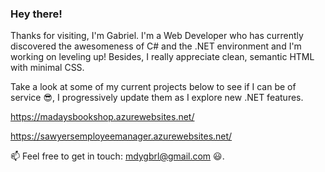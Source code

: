 ### Hey there!

Thanks for visiting, I'm Gabriel. I'm a Web Developer who has currently discovered the awesomeness of C# and the .NET environment and I'm working on leveling up! Besides, I really appreciate clean, semantic HTML with minimal CSS.

Take a look at some of my current projects below to see if I can be of service 😎, I progressively update them as I explore new .NET features.

https://madaysbookshop.azurewebsites.net/

https://sawyersemployeemanager.azurewebsites.net/

📫 Feel free to get in touch: mdygbrl@gmail.com :smiley:.
